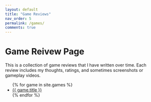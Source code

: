 ```yaml
---
layout: default
title: "Game Reviews"
nav_order: 5
permalink: /games/
comments: true
---
```


# Game Reivew Page
This is a collection of game reviews that I have written over time. Each review includes my thoughts, ratings, and sometimes screenshots or gameplay videos.

<ul>
  {% for game in site.games %}
    <li>
      <a href="{{ game.url | relative_url }}">{{ game.title }}</a>
    </li>
  {% endfor %}
</ul>

